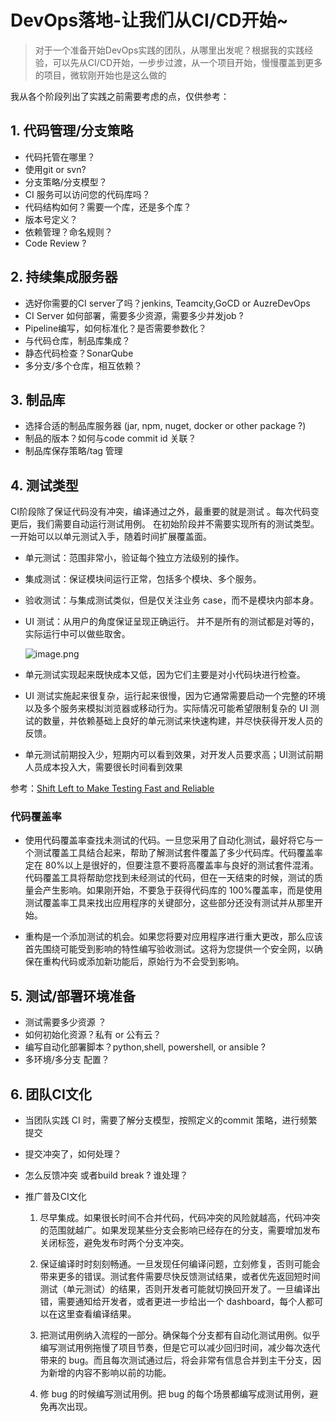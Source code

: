 # DevOps落地-让我们从CI/CD开始~

> 对于一个准备开始DevOps实践的团队，从哪里出发呢？根据我的实践经验，可以先从CI/CD开始，一步步过渡，从一个项目开始，慢慢覆盖到更多的项目，微软刚开始也是这么做的

我从各个阶段列出了实践之前需要考虑的点，仅供参考：

## 1. 代码管理/分支策略

- 代码托管在哪里？
- 使用git or svn?
- 分支策略/分支模型？
- CI 服务可以访问您的代码库吗？
- 代码结构如何？需要一个库，还是多个库？
- 版本号定义？
- 依赖管理？命名规则？
- Code Review ?

## 2. 持续集成服务器

- 选好你需要的CI server了吗？jenkins, Teamcity,GoCD or AuzreDevOps
- CI Server 如何部署，需要多少资源，需要多少并发job ?
- Pipeline编写，如何标准化？是否需要参数化？
- 与代码仓库，制品库集成？
- 静态代码检查？SonarQube
- 多分支/多个仓库，相互依赖？

## 3. 制品库

- 选择合适的制品库服务器 (jar, npm, nuget, docker or other package ?)
- 制品的版本？如何与code commit id 关联？
- 制品库保存策略/tag 管理

## 4. 测试类型

CI阶段除了保证代码没有冲突，编译通过之外，最重要的就是测试 。每次代码变更后，我们需要自动运行测试用例。
在初始阶段并不需要实现所有的测试类型。一开始可以以单元测试入手，随着时间扩展覆盖面。

- 单元测试：范围非常小，验证每个独立方法级别的操作。
- 集成测试：保证模块间运行正常，包括多个模块、多个服务。
- 验收测试：与集成测试类似，但是仅关注业务 case，而不是模块内部本身。
- UI 测试：从用户的角度保证呈现正确运行。
并不是所有的测试都是对等的，实际运行中可以做些取舍。

  ![image.png](https://upload-images.jianshu.io/upload_images/2504773-6b04b041c0b35056.png?imageMogr2/auto-orient/strip%7CimageView2/2/w/1240)

- 单元测试实现起来既快成本又低，因为它们主要是对小代码块进行检查。
- UI 测试实施起来很复杂，运行起来很慢，因为它通常需要启动一个完整的环境以及多个服务来模拟浏览器或移动行为。实际情况可能希望限制复杂的 UI 测试的数量，并依赖基础上良好的单元测试来快速构建，并尽快获得开发人员的反馈。
- 单元测试前期投入少，短期内可以看到效果，对开发人员要求高；UI测试前期人员成本投入大，需要很长时间看到效果

参考：[Shift Left to Make Testing Fast and Reliable](https://docs.microsoft.com/en-us/azure/devops/learn/devops-at-microsoft/shift-left-make-testing-fast-reliable#test-taxonomy)

### 代码覆盖率

- 使用代码覆盖率查找未测试的代码。一旦您采用了自动化测试，最好将它与一个测试覆盖工具结合起来，帮助了解测试套件覆盖了多少代码库。代码覆盖率定在 80%以上是很好的，但要注意不要将高覆盖率与良好的测试套件混淆。代码覆盖工具将帮助您找到未经测试的代码，但在一天结束的时候，测试的质量会产生影响。如果刚开始，不要急于获得代码库的 100%覆盖率，而是使用测试覆盖率工具来找出应用程序的关键部分，这些部分还没有测试并从那里开始。

- 重构是一个添加测试的机会。如果您将要对应用程序进行重大更改，那么应该首先围绕可能受到影响的特性编写验收测试。这将为您提供一个安全网，以确保在重构代码或添加新功能后，原始行为不会受到影响。

## 5. 测试/部署环境准备

- 测试需要多少资源 ？
- 如何初始化资源？私有 or 公有云？
- 编写自动化部署脚本？python,shell, powershell, or ansible ?
- 多环境/多分支 配置？

## 6. 团队CI文化

- 当团队实践 CI 时，需要了解分支模型，按照定义的commit 策略，进行频繁提交
- 提交冲突了，如何处理？
- 怎么反馈冲突 或者build break ? 谁处理？

- 推广普及CI文化

  1. 尽早集成。如果很长时间不合并代码，代码冲突的风险就越高，代码冲突的范围就越广。如果发现某些分支会影响已经存在的分支，需要增加发布关闭标签，避免发布时两个分支冲突。

  2. 保证编译时时刻刻畅通。一旦发现任何编译问题，立刻修复，否则可能会带来更多的错误。测试套件需要尽快反馈测试结果，或者优先返回短时间测试（单元测试）的结果，否则开发者可能就切换回开发了。一旦编译出错，需要通知给开发者，或者更进一步给出一个 dashboard，每个人都可以在这里查看编译结果。

  3. 把测试用例纳入流程的一部分。确保每个分支都有自动化测试用例。似乎编写测试用例拖慢了项目节奏，但是它可以减少回归时间，减少每次迭代带来的 bug。而且每次测试通过后，将会非常有信息合并到主干分支，因为新增的内容不影响以前的功能。

  4. 修 bug 的时候编写测试用例。把 bug 的每个场景都编写成测试用例，避免再次出现。